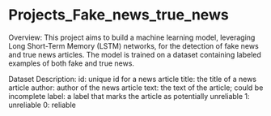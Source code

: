 # Projects_Fake_news_true_news
Overview:
This project aims to build a machine learning model, leveraging Long Short-Term Memory (LSTM) networks, for the detection of fake news and true news articles. The model is trained on a dataset containing labeled examples of both fake and true news.

Dataset Description:
 id: unique id for a news article
 title: the title of a news article
 author: author of the news article
 text: the text of the article; could be incomplete
 label: a label that marks the article as potentially unreliable
 1: unreliable
 0: reliable
